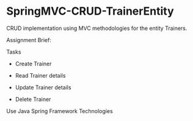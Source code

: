# SpringMVC-CRUD-TrainerEntity
CRUD implementation using MVC methodologies for the entity Trainers.

Assignment Brief:

Tasks

- Create Trainer

- Read Trainer details

- Update Trainer details

- Delete Trainer

Use Java Spring Framework Technologies


